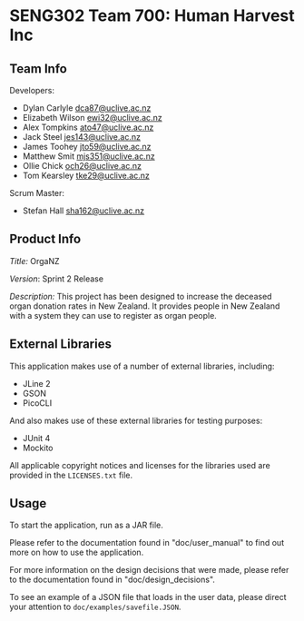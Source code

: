 # SENG302 Team 700: Human Harvest Inc

## Team Info
Developers:
* Dylan Carlyle <dca87@uclive.ac.nz>
* Elizabeth Wilson <ewi32@uclive.ac.nz>
* Alex Tompkins <ato47@uclive.ac.nz>
* Jack Steel <jes143@uclive.ac.nz>
* James Toohey <jto59@uclive.ac.nz>
* Matthew Smit <mjs351@uclive.ac.nz>
* Ollie Chick <och26@uclive.ac.nz>
* Tom Kearsley <tke29@uclive.ac.nz>

Scrum Master:
* Stefan Hall <sha162@uclive.ac.nz>

## Product Info
*Title:* OrgaNZ

*Version*: Sprint 2 Release

*Description:* This project has been designed to increase the deceased organ donation rates in New Zealand. It provides people in New Zealand with a system they can use to register as organ people.

## External Libraries

This application makes use of a number of external libraries, including:
* JLine 2
* GSON
* PicoCLI

And also makes use of these external libraries for testing purposes:
* JUnit 4
* Mockito

All applicable copyright notices and licenses for the libraries used are provided in the `LICENSES.txt` file.

## Usage

To start the application, run as a JAR file.

Please refer to the documentation found in "doc/user_manual" to find out more on how to use the application.

For more information on the design decisions that were made, please refer to the documentation found in
"doc/design_decisions".

To see an example of a JSON file that loads in the user data, please direct your attention to
`doc/examples/savefile.JSON`.

